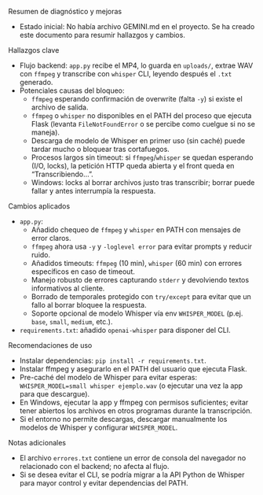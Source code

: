 Resumen de diagnóstico y mejoras

- Estado inicial: No había archivo GEMINI.md en el proyecto. Se ha creado este documento para resumir hallazgos y cambios.

Hallazgos clave

- Flujo backend: `app.py` recibe el MP4, lo guarda en `uploads/`, extrae WAV con `ffmpeg` y transcribe con `whisper` CLI, leyendo después el `.txt` generado.
- Potenciales causas del bloqueo:
  - `ffmpeg` esperando confirmación de overwrite (falta `-y`) si existe el archivo de salida.
  - `ffmpeg` o `whisper` no disponibles en el PATH del proceso que ejecuta Flask (levanta `FileNotFoundError` o se percibe como cuelgue si no se maneja).
  - Descarga de modelo de Whisper en primer uso (sin caché) puede tardar mucho o bloquear tras cortafuegos.
  - Procesos largos sin timeout: si `ffmpeg`/`whisper` se quedan esperando (I/O, locks), la petición HTTP queda abierta y el front queda en “Transcribiendo…”.
  - Windows: locks al borrar archivos justo tras transcribir; borrar puede fallar y antes interrumpía la respuesta.

Cambios aplicados

- `app.py`:
  - Añadido chequeo de `ffmpeg` y `whisper` en PATH con mensajes de error claros.
  - `ffmpeg` ahora usa `-y` y `-loglevel error` para evitar prompts y reducir ruido.
  - Añadidos timeouts: `ffmpeg` (10 min), `whisper` (60 min) con errores específicos en caso de timeout.
  - Manejo robusto de errores capturando `stderr` y devolviendo textos informativos al cliente.
  - Borrado de temporales protegido con `try/except` para evitar que un fallo al borrar bloquee la respuesta.
  - Soporte opcional de modelo Whisper vía env `WHISPER_MODEL` (p.ej. `base`, `small`, `medium`, etc.).
- `requirements.txt`: añadido `openai-whisper` para disponer del CLI.

Recomendaciones de uso

- Instalar dependencias: `pip install -r requirements.txt`.
- Instalar ffmpeg y asegurarlo en el PATH del usuario que ejecuta Flask.
- Pre-caché del modelo de Whisper para evitar esperas: `WHISPER_MODEL=small whisper ejemplo.wav` (o ejecutar una vez la app para que descargue).
- En Windows, ejecutar la app y ffmpeg con permisos suficientes; evitar tener abiertos los archivos en otros programas durante la transcripción.
- Si el entorno no permite descargas, descargar manualmente los modelos de Whisper y configurar `WHISPER_MODEL`.

Notas adicionales

- El archivo `errores.txt` contiene un error de consola del navegador no relacionado con el backend; no afecta al flujo.
- Si se desea evitar el CLI, se podría migrar a la API Python de Whisper para mayor control y evitar dependencias del PATH.

